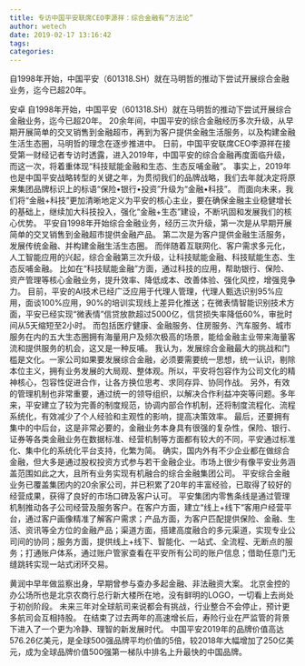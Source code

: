 ```yaml
---
title: 专访中国平安联席CEO李源祥：综合金融有“方法论”
author: wetech
date: 2019-02-17 13:16:42
tags: 
categories: 
---
```

自1998年开始，中国平安（601318.SH）就在马明哲的推动下尝试开展综合金融业务，迄今已超20年。
<!-- more -->
安卓
自1998年开始，中国平安（601318.SH）就在马明哲的推动下尝试开展综合金融业务，迄今已超20年。
20余年间，中国平安的综合金融经历多次升级，从早期开展简单的交叉销售到金融超市，再到为客户提供金融生活服务，以及构建金融生活生态圈，马明哲的理念在逐步推进中。
日前，中国平安联席CEO李源祥在接受第一财经记者专访时透露，进入2019年，中国平安的综合金融再度面临升级，而这一次，将着重体现“科技赋能金融和生态、生态反哺金融”。
事实上，2019年也是中国平安战略转型的关键之年，为贯彻我们的品牌战略，我们去年就决定将原来集团品牌标识上的标语“保险•银行•投资”升级为“金融•科技”。
而面向未来，我们将“金融+科技”更加清晰地定义为平安的核心主业，要在确保金融主业稳健增长的基础上，继续加大科技投入，强化“金融+生态”建设，不断巩固和发展我们的核心优势。
平安自1998年开始综合金融业务，经历三次升级，第一次是从早期开展简单的交叉销售到金融超市提供金融产品。
第二次是为客户提供金融生活服务，发展传统金融、并构建金融生活生态圈。
而伴随着互联网化、客户需求多元化，人工智能应用的兴起，综合金融第三次升级，让科技赋能金融、科技赋能生态、生态反哺金融。
比如在“科技赋能金融”方面，通过科技的应用，帮助银行、保险、资产管理等核心金融业务，提升效率、降低成本、改善体验、强化风控，增强竞争力。
目前，平安的AI技术已经广泛应用于代理人管理，代理人甄选识别95%应用，面谈100%应用，90%的培训实现线上差异化推送；在微表情智能识别技术方面，平安已经实现“微表情”信贷放款超过5000亿，信贷损失率降低60%，审批时间从5天缩短至2小时。
而包括医疗健康、金融服务、住房服务、汽车服务、城市服务在内的五大生态圈拥有海量用户及频次极高的场景，能给金融主业带来海量客流和提供服务的机会，这又是一种反哺。
我认为，发展综合金融最大的挑战和门槛是文化。一家公司如果要发展综合金融，必须要需要统一思想，统一认识，剔除本位主义，拥有业务发展的大局观、整体观。所以，平安将包容作为公司文化的精神核心，包容性促进合作，让各方换位思考、求同存异、协同作战。
另外，有效的管理机制也非常重要，通过统一的领导组织，以解决合作利益冲突等问题。多年来，平安建立了较为完善的制度规范，协调内部合作机制，还将制度流程化、流程系统化，有效减少了个人经验和主观性的影响，提高决策效率。
最后，还要拥有集中的中后台，这是非常必要的，金融业务本身具有很强的复杂性，保险、银行、证券等各类金融业务在数据标准、经营机制等方面都有较大的不同，平安通过标准化、集中化的系统化平台支持，化繁为简。
确实，国内外有不少企业都在做综合金融，但大多是通过股权投资方式参与若干金融企业。市场上很少有像平安业务涵盖范围如此之大，且所有业务实现有机融合的综合金融集团公司。
平安综合金融业务已覆盖集团内的20余家公司，并已积累了20年的丰富经验，已取得了较好的经营成果，获得了良好的市场口碑及客户认可。
平安集团内零售条线是通过管理机制推动各子公司经营及服务客户。在客户方面，建立“线上+线下”客用户经营平台，通过客户画像精准了解客户需求；产品方面，为客户匹配提供保险、金融、生活、资讯等全方位的金融产品；渠道方面，搭建高度融合的多元渠道，实现专业公司间的协同；服务方面，提供线上+线下、智能化、一站式、全流程、无断点的服务；打通账户体系，通过账户管家查看在平安所有公司的账户信息；借助任意门无缝跳转实现一站式闭环交易。
 
 
黄润中早年做监察出身，早期曾参与查办多起金融、非法融资大案。
北京金控的办公场所也是北京农商行总行新大楼所在地，没有鲜明的LOGO，一切看上去尚处于初创阶段。
未来三年对全球航司来说都会有挑战，行业整合不会停止，预计更多航司会互相持股。
在结束了过去两年的高速增长后，寿险行业在严监管的背景下进入了一个更为冷静、理智的新发展时代。
中国平安2019年的品牌价值高达576.26亿美元，是全球500强品牌平均价值的5倍，较2018年大幅增加了250亿美元，成为全球品牌价值500强第一梯队中排名上升最快的中国品牌。

